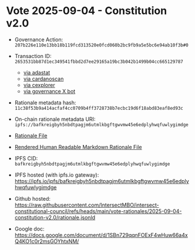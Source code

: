 
# Vote 2025-09-04 - Constitution v2.0 

- Governance Action: `207b226e110e13bb18b119fcd313520e0fcd060b2bc9fb9a5e5bc6e94ab10f3b#0`

- Transaction ID: `2653531bb87d1ec349541fbbd2d7ee29165a19bc3b042b1499b04cc665129787`
  - [via adastat](https://adastat.net/transactions/2653531bb87d1ec349541fbbd2d7ee29165a19bc3b042b1499b04cc665129787)
  - [via cardanoscan](https://cardanoscan.io/vote/2653531bb87d1ec349541fbbd2d7ee29165a19bc3b042b1499b04cc665129787)
  - [via cexplorer](https://cexplorer.io/tx/2653531bb87d1ec349541fbbd2d7ee29165a19bc3b042b1499b04cc665129787/governance#data)
  - [via governance X bot](https://x.com/GovActions/status/1963617036627562732)

- Rationale metadata hash: `11c38f53b9a414acfaf4cc0709b4ff3728738b7ecbc19d6f18abd83eaf8ed93c`
- On-chain rationale metadata URI: `ipfs://bafkreigbyh5nbdtpagjm6utmlkbgftgwvmw45e6edplyhwqfuwlygimdge`

- [Rationale File](./rationale.jsonld)
- [Rendered Human Readable Markdown Rationale File](./rationale.jsonld.md)

- IPFS CID: `bafkreigbyh5nbdtpagjm6utmlkbgftgwvmw45e6edplyhwqfuwlygimdge`
- IPFS hosted (with ipfs.io gateway): <https://ipfs.io/ipfs/bafkreigbyh5nbdtpagjm6utmlkbgftgwvmw45e6edplyhwqfuwlygimdge>

- Github hosted: <https://raw.githubusercontent.com/IntersectMBO/intersect-constitutional-council/refs/heads/main/vote-rationales/2025-09-04-constitution-v2.0/rationale.jsonld>
- Google doc: <https://docs.google.com/document/d/1SBn729qqnFOExF4wHuw66a4xQ4KO1c0r2msGOYhtxNM/>

